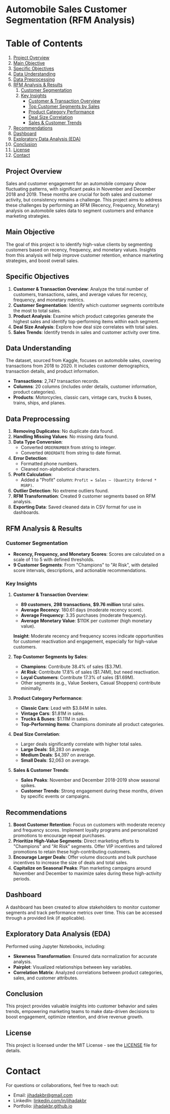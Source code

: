 # Automobile Sales Customer Segmentation (RFM Analysis)

# Table of Contents

1. [Project Overview](#project-overview)
2. [Main Objective](#main-objective)
3. [Specific Objectives](#specific-objectives)
4. [Data Understanding](#data-understanding)
5. [Data Preprocessing](#data-preprocessing)
6. [RFM Analysis & Results](#rfm-analysis--results)
   1. [Customer Segmentation](#customer-segmentation)
   2. [Key Insights](#key-insights)
      - [Customer & Transaction Overview](#customer--transaction-overview)
      - [Top Customer Segments by Sales](#top-customer-segments-by-sales)
      - [Product Category Performance](#product-category-performance)
      - [Deal Size Correlation](#deal-size-correlation)
      - [Sales & Customer Trends](#sales--customer-trends)
7. [Recommendations](#recommendations)
8. [Dashboard](#dashboard)
9. [Exploratory Data Analysis (EDA)](#exploratory-data-analysis-eda)
10. [Conclusion](#conclusion)
11. [License](#license)
12. [Contact](#contact)


## Project Overview

Sales and customer engagement for an automobile company show fluctuating patterns, with significant peaks in November and December 2018 and 2019. These months are crucial for both sales and customer activity, but consistency remains a challenge. This project aims to address these challenges by performing an RFM (Recency, Frequency, Monetary) analysis on automobile sales data to segment customers and enhance marketing strategies.

## Main Objective

The goal of this project is to identify high-value clients by segmenting customers based on recency, frequency, and monetary values. Insights from this analysis will help improve customer retention, enhance marketing strategies, and boost overall sales.

## Specific Objectives

1. **Customer & Transaction Overview**: Analyze the total number of customers, transactions, sales, and average values for recency, frequency, and monetary metrics.
2. **Customer Segmentation**: Identify which customer segments contribute the most to total sales.
3. **Product Analysis**: Examine which product categories generate the highest sales and identify top-performing items within each segment.
4. **Deal Size Analysis**: Explore how deal size correlates with total sales.
5. **Sales Trends**: Identify trends in sales and customer activity over time.

## Data Understanding

The dataset, sourced from Kaggle, focuses on automobile sales, covering transactions from 2018 to 2020. It includes customer demographics, transaction details, and product information.

- **Transactions**: 2,747 transaction records.
- **Columns**: 20 columns (includes order details, customer information, product categories).
- **Products**: Motorcycles, classic cars, vintage cars, trucks & buses, trains, ships, and planes.

## Data Preprocessing

1. **Removing Duplicates**: No duplicate data found.
2. **Handling Missing Values**: No missing data found.
3. **Data Type Conversion**: 
   - Converted `ORDERNUMBER` from string to integer.
   - Converted `ORDERDATE` from string to date format.
4. **Error Detection**: 
   - Formatted phone numbers.
   - Cleaned non-alphabetical characters.
5. **Profit Calculation**: 
   - Added a "Profit" column: `Profit = Sales – (Quantity Ordered * MSRP)`.
6. **Outlier Detection**: No extreme outliers found.
7. **RFM Transformation**: Created 9 customer segments based on RFM analysis.
8. **Exporting Data**: Saved cleaned data in CSV format for use in dashboards.

## RFM Analysis & Results

### Customer Segmentation
- **Recency, Frequency, and Monetary Scores**: Scores are calculated on a scale of 1 to 5 with defined thresholds.
- **9 Customer Segments**: From "Champions" to "At Risk", with detailed score intervals, descriptions, and actionable recommendations.

### Key Insights

1. **Customer & Transaction Overview**:
   - **89 customers**, **298 transactions**, **$9.76 million** total sales.
   - **Average Recency**: 180.61 days (moderate recency score).
   - **Average Frequency**: 3.35 purchases (moderate frequency).
   - **Average Monetary Value**: $110K per customer (high monetary value).

   **Insight**: Moderate recency and frequency scores indicate opportunities for customer reactivation and engagement, especially for high-value customers.

2. **Top Customer Segments by Sales**:
   - **Champions**: Contribute 38.4% of sales ($3.7M).
   - **At Risk**: Contribute 17.8% of sales ($1.74M), but need reactivation.
   - **Loyal Customers**: Contribute 17.3% of sales ($1.69M).
   - Other segments (e.g., Value Seekers, Casual Shoppers) contribute minimally.

3. **Product Category Performance**:
   - **Classic Cars**: Lead with $3.84M in sales.
   - **Vintage Cars**: $1.81M in sales.
   - **Trucks & Buses**: $1.11M in sales.
   - **Top-Performing Items**: Champions dominate all product categories.

4. **Deal Size Correlation**:
   - Larger deals significantly correlate with higher total sales.
   - **Large Deals**: $8,283 on average.
   - **Medium Deals**: $4,397 on average.
   - **Small Deals**: $2,063 on average.

5. **Sales & Customer Trends**:
   - **Sales Peaks**: November and December 2018-2019 show seasonal spikes.
   - **Customer Trends**: Strong engagement during these months, driven by specific events or campaigns.

## Recommendations

1. **Boost Customer Retention**: Focus on customers with moderate recency and frequency scores. Implement loyalty programs and personalized promotions to encourage repeat purchases.
2. **Prioritize High-Value Segments**: Direct marketing efforts to "Champions" and "At Risk" segments. Offer VIP incentives and tailored promotions to retain these high-contributing customers.
3. **Encourage Larger Deals**: Offer volume discounts and bulk purchase incentives to increase the size of deals and total sales.
4. **Capitalize on Seasonal Peaks**: Plan marketing campaigns around November and December to maximize sales during these high-activity periods.

## Dashboard

A dashboard has been created to allow stakeholders to monitor customer segments and track performance metrics over time. This can be accessed through a provided link (if applicable).

## Exploratory Data Analysis (EDA)

Performed using Jupyter Notebooks, including:

- **Skewness Transformation**: Ensured data normalization for accurate analysis.
- **Pairplot**: Visualized relationships between key variables.
- **Correlation Matrix**: Analyzed correlations between product categories, sales, and customer attributes.

## Conclusion

This project provides valuable insights into customer behavior and sales trends, empowering marketing teams to make data-driven decisions to boost engagement, optimize retention, and drive revenue growth.

## License

This project is licensed under the MIT License - see the [LICENSE](LICENSE) file for details.

# Contact
For questions or collaborations, feel free to reach out:

- Email: [jihadakbr@gmail.com](mailto:jihadakbr@gmail.com)
- LinkedIn: [linkedin.com/in/jihadakbr](https://www.linkedin.com/in/jihadakbr)
- Portfolio: [jihadakbr.github.io](https://jihadakbr.github.io/)
